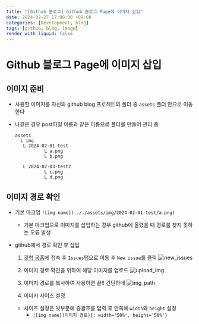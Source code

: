```yaml
---
title: "[Github 블로그] Github 블로그 Page에 이미지 삽입"
date: 2024-02-27 17:00:00 +09:00
categories: [Development, blog]
tags: [github, blog, image]
render_with_liquid: false
---
```


# Github 블로그 Page에 이미지 삽입

## 이미지 준비

- 사용할 이미지를 자신의 github blog 프로젝트의 폴더 중 `assets` 폴더 안으로 이동한다
- 나같은 경우 post파일 이름과 같은 이름으로 폴더를 만들어 관리 중

  ```
  assets
    L img
  	 L 2024-02-01-test
  			 L a.png
  			 L b.png

  	 L 2024-02-03-test2
  			 L c.png
  			 L d.png
  ```

## 이미지 경로 확인

- 기본 마크업
  `![img name](.././assets/img/2024-02-01-test/a.png)`

  - 기본 마크업으로 이미지를 삽입하는 경우 github에 올렸을 때 경로를 찾지 못하는 오류 발생

- github에서 경로 확인 후 삽입

  1. [깃헙 공홈](https://github.com/)에 접속 후 `Issues`탭으로 이동 후 `New issue`를 클릭
     ![new_issues](https://github.com/nayounho/nayounho.github.io/assets/72903935/7a3bb263-25bd-4469-888a-7d2bb0180d86)

  2. 이미지 경로 확인을 위하여 해당 이미지를 업로드
     ![upload_img](https://github.com/nayounho/nayounho.github.io/assets/72903935/98fcf0e3-f652-40a2-9ec9-dc468569a5e1)

  3. 이미지 경로를 복사하여 사용하면 끝!! 간단하네
     ![img_path](https://github.com/nayounho/nayounho.github.io/assets/72903935/16ad3b86-5e43-402c-a37d-1d6862d67d8b)

  4. 이미지 사이즈 설정

  - 사이즈 설정은 뒷부분에 중괄호를 입력 후 안쪽에 `width`와 `height` 설정
    - `![img name](이미지 경로){: width='50%', height='50%'}`
